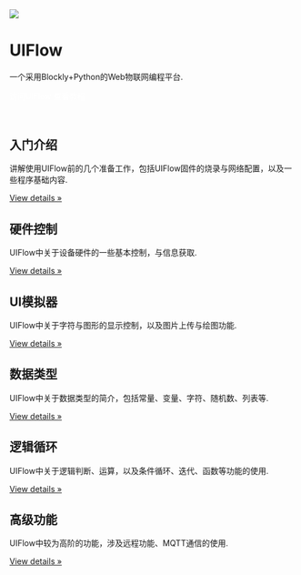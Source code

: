 <div class="container uiflow_banner">
      <div>
        <img src="https://m5stack.oss-cn-shenzhen.aliyuncs.com/image/m5-docs_homepage/home_page/uiflow_home_page.jpg">
      </div>
      <div style="margin-top:30px">
        <h1 class="jumbotron-heading">UIFlow</h1>
        <p class="lead text-muted">一个采用Blockly+Python的Web物联网编程平台.</p>
        <p>
          <a href="http://flow.m5stack.com/" target="view_window" class="btn btn-primary my-2" style="color:white;text-decoration:none">访问UIFlow</a>
          <a class="btn btn-secondary my-2" style="color:white;text-decoration:none" onclick= page_move("tutorial")>查看教程</a>
        </p>
      </div>
  </div>



<div class="container" style="margin-top:60px" id="tutorial">
<div class="row">
          <div class="col-md-4">
            <h2>入门介绍</h2>
            <p class="uiflow_p">讲解使用UIFlow前的几个准备工作，包括UIFlow固件的烧录与网络配置，以及一些程序基础内容. </p>
            <p><a class="btn btn-secondary" href="#/zh_CN/uiflow/introduction" role="button">View details »</a></p>
          </div>
          <div class="col-md-4">
            <h2>硬件控制</h2>
            <p class="uiflow_p">UIFlow中关于设备硬件的一些基本控制，与信息获取. </p>
            <p><a class="btn btn-secondary" href="#/zh_CN/uiflow/hardware" role="button">View details »</a></p>
          </div>
          <div class="col-md-4">
            <h2>UI模拟器</h2>
            <p class="uiflow_p">UIFlow中关于字符与图形的显示控制，以及图片上传与绘图功能. </p>
            <p><a class="btn btn-secondary" href="#/zh_CN/uiflow/ui_simulator" role="button">View details »</a></p>
          </div>  
  </div>

<div class="row">
          <div class="col-md-4">
            <h2>数据类型</h2>
            <p class="uiflow_p">UIFlow中关于数据类型的简介，包括常量、变量、字符、随机数、列表等. </p>
            <p><a class="btn btn-secondary" href="#/zh_CN/uiflow/data_structure" role="button">View details »</a></p>
          </div>
          <div class="col-md-4">
            <h2>逻辑循环</h2>
            <p class="uiflow_p">UIFlow中关于逻辑判断、运算，以及条件循环、迭代、函数等功能的使用. </p>
            <p><a class="btn btn-secondary" href="#/zh_CN/uiflow/logic" role="button">View details »</a></p>
          </div>
          <div class="col-md-4">
            <h2>高级功能</h2>
            <p class="uiflow_p">UIFlow中较为高阶的功能，涉及远程功能、MQTT通信的使用.</p>
            <p><a class="btn btn-secondary" href="#/zh_CN/uiflow/advanced" role="button">View details »</a></p>
          </div>
  </div>
</div>

<br><br><br><br>
